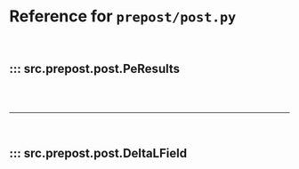 # Reference for `prepost/post.py`

<br>

## ::: src.prepost.post.PeResults

<br><br><hr><br>

## ::: src.prepost.post.DeltaLField

<br><br>
